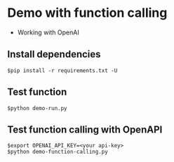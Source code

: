 # Demo with function calling
* Working with OpenAI

## Install dependencies
```
$pip install -r requirements.txt -U
```

## Test function
```
$python demo-run.py
```

## Test function calling with OpenAPI
```
$export OPENAI_API_KEY=<your api-key>
$python demo-function-calling.py
```
